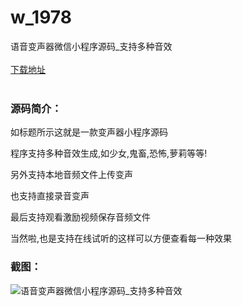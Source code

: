 # w_1978
语音变声器微信小程序源码_支持多种音效
<br/></br>
[下载地址](https://www.uuid2.com/1978.html "下载地址")
<br/></br>
<h3>源码简介：</h3>
<p>如标题所示这就是一款变声器小程序源码<p>
<p>程序支持多种音效生成,如少女,鬼畜,恐怖,萝莉等等!<p>
<p>另外支持本地音频文件上传变声<p>
<p>也支持直接录音变声<p>
<p>最后支持观看激励视频保存音频文件<p>
<p>当然啦,也是支持在线试听的这样可以方便查看每一种效果<p>
<h3>截图：</h3>
<img src="https://www.uuid2.com/wp-content/uploads/img/202202/b8fba51861.png" alt="语音变声器微信小程序源码_支持多种音效">

